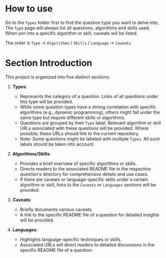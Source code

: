 # How to use
Go to the `Types` folder first to find the question type you want to delve into, The `Type` page will always list all questions, algorithms and skills used. When join into a specific algorithm or skill, caveats will be listed.

The order is `Type` -> `Algorithms` / `Skills` / `Language` -> `Caveats`

# Section Introduction

This project is organized into five distinct sections:

1. **Types**:
   - Represents the category of a question. Links of all questions under this type will be provided.
   - While some question types have a strong correlation with specific algorithms (e.g., dynamic programming), others might fall under the same type but require different skills or algorithms.
   - Questions are grouped by their `Type` label. Relevant algorithm or skill URLs associated with these questions will be provided. Where possible, these URLs should link to the current repository.
   - Note: Some questions might be labeled with multiple `Types`. All such labels should be taken into account.

2. **Algorithms/Skills**:
   - Provides a brief overview of specific algorithms or skills.
   - Directs readers to the associated README file in the respective question's directory for comprehensive details and use cases.
   - If there are caveats or language-specific skills under a certain algorithm or skill, links to the `Caveats` or `Languages` sections will be provided.

3. **Caveats**:
   - Briefly documents various caveats.
   - A link to the specific README file of a question for detailed insights will be provided.

4. **Languages**:
   - Highlights language-specific techniques or skills.
   - Associated URLs will direct readers to detailed discussions in the specific README file of a question.
